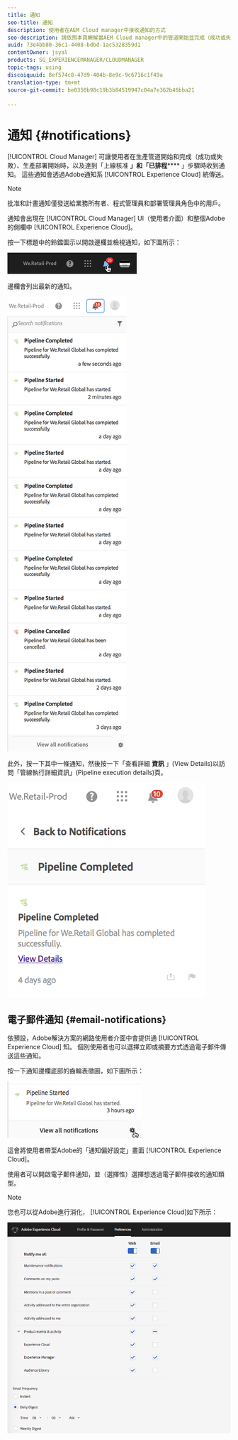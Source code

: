 ```yaml
---
title: 通知
seo-title: 通知
description: 使用者在AEM Cloud manager中接收通知的方式
seo-description: 請依照本頁瞭解當AEM Cloud manager中的管道開始並完成（成功或失敗）時，使用者如何收到通知。
uuid: 73e4bb80-36c1-4408-bdbd-1ac5328359d1
contentOwner: jsyal
products: SG_EXPERIENCEMANAGER/CLOUDMANAGER
topic-tags: using
discoiquuid: 8ef574c8-47d9-404b-8e9c-9c6716c1f49a
translation-type: tm+mt
source-git-commit: be0350b98c19b3b84519947c04a7e362b46bba21

---
```



# 通知 {#notifications}

[!UICONTROL Cloud Manager] 可讓使用者在生產管道開始和完成（成功或失敗）、生產部署開始時，以及達到「上線核准 **」和「已排程****** 」步驟時收到通知。 這些通知會透過Adobe通知系 [!UICONTROL Experience Cloud] 統傳送。

>[!NOTE]
>
>批准和計畫通知僅發送給業務所有者、程式管理員和部署管理員角色中的用戶。

通知會出現在 [!UICONTROL Cloud Manager] UI（使用者介面）和整個Adobe的側欄中 [!UICONTROL Experience Cloud]。

按一下標題中的鈴鐺圖示以開啟邊欄並檢視通知，如下圖所示：

![](assets/image2018-7-12_11-52-40.png)

邊欄會列出最新的通知。

![](assets/screen_shot_2018-07-20at91406pm.png)

此外，按一下其中一條通知，然後按一下「查看詳細 **資訊** 」(View Details)以訪問「管線執行詳細資訊」(Pipeline execution details)頁。

![](assets/screen_shot_2018-08-14at43503pm.png)

## 電子郵件通知 {#email-notifications}

依預設，Adobe解決方案的網路使用者介面中會提供通 [!UICONTROL Experience Cloud] 知。 個別使用者也可以選擇立即或摘要方式透過電子郵件傳送這些通知。

按一下通知邊欄底部的齒輪表徵圖，如下圖所示：

![](assets/image2018-7-12_12-8-19.png)

這會將使用者帶至Adobe的「通知偏好設定」畫面 [!UICONTROL Experience Cloud]。

使用者可以開啟電子郵件通知，並（選擇性）選擇想透過電子郵件接收的通知類型。

>[!NOTE]
>
>您也可以從Adobe進行消化， [!UICONTROL Experience Cloud]如下所示：

![](assets/image2018-7-12_12-10-51.png)
